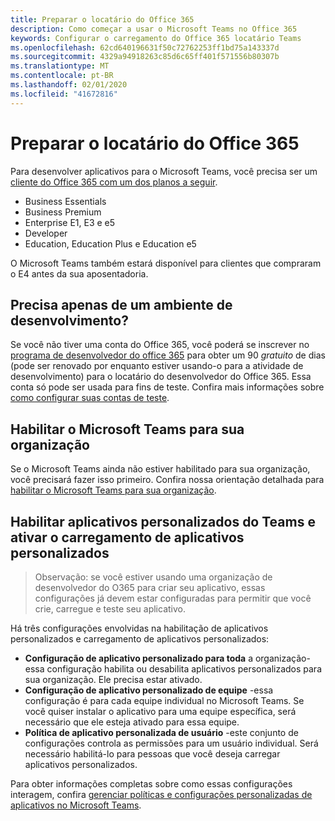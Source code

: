 ```yaml
---
title: Preparar o locatário do Office 365
description: Como começar a usar o Microsoft Teams no Office 365
keywords: Configurar o carregamento do Office 365 locatário Teams
ms.openlocfilehash: 62cd640196631f50c72762253ff1bd75a143337d
ms.sourcegitcommit: 4329a94918263c85d6c65ff401f571556b80307b
ms.translationtype: MT
ms.contentlocale: pt-BR
ms.lasthandoff: 02/01/2020
ms.locfileid: "41672816"
---
```

# <a name="prepare-your-office-365-tenant"></a>Preparar o locatário do Office 365

Para desenvolver aplicativos para o Microsoft Teams, você precisa ser um [cliente do Office 365 com um dos planos a seguir](https://products.office.com/business/compare-more-office-365-for-business-plans).

* Business Essentials
* Business Premium
* Enterprise E1, E3 e e5
* Developer
* Education, Education Plus e Education e5

O Microsoft Teams também estará disponível para clientes que compraram o E4 antes da sua aposentadoria.

## <a name="just-need-a-development-environment"></a>Precisa apenas de um ambiente de desenvolvimento?

Se você não tiver uma conta do Office 365, você poderá se inscrever no [programa de desenvolvedor do office 365](https://dev.office.com/devprogram) para obter um 90 *gratuito* de dias (pode ser renovado por enquanto estiver usando-o para a atividade de desenvolvimento) para o locatário do desenvolvedor do Office 365. Essa conta só pode ser usada para fins de teste. Confira mais informações sobre [como configurar suas contas de teste](https://support.office.com/article/Add-users-individually-or-in-bulk-to-Office-365-Admin-Help-1970f7d6-03b5-442f-b385-5880b9c256ec?ui=en-US&rs=en-US&ad=US).

## <a name="enable-microsoft-teams-for-your-organization"></a>Habilitar o Microsoft Teams para sua organização

Se o Microsoft Teams ainda não estiver habilitado para sua organização, você precisará fazer isso primeiro. Confira nossa orientação detalhada para [habilitar o Microsoft Teams para sua organização](/microsoftteams/how-to-roll-out-teams).

## <a name="enable-custom-teams-apps-and-turn-on-custom-app-uploading"></a>Habilitar aplicativos personalizados do Teams e ativar o carregamento de aplicativos personalizados

> Observação: se você estiver usando uma organização de desenvolvedor do O365 para criar seu aplicativo, essas configurações já devem estar configuradas para permitir que você crie, carregue e teste seu aplicativo.

Há três configurações envolvidas na habilitação de aplicativos personalizados e carregamento de aplicativos personalizados:

* **Configuração de aplicativo personalizado para toda** a organização-essa configuração habilita ou desabilita aplicativos personalizados para sua organização. Ele precisa estar ativado. 
* **Configuração de aplicativo personalizado de equipe** -essa configuração é para cada equipe individual no Microsoft Teams. Se você quiser instalar o aplicativo para uma equipe específica, será necessário que ele esteja ativado para essa equipe.
* **Política de aplicativo personalizada de usuário** -este conjunto de configurações controla as permissões para um usuário individual. Será necessário habilitá-lo para pessoas que você deseja carregar aplicativos personalizados.

Para obter informações completas sobre como essas configurações interagem, confira [gerenciar políticas e configurações personalizadas de aplicativos no Microsoft Teams](/MicrosoftTeams/teams-custom-app-policies-and-settings).
